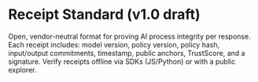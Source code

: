 # Receipt Standard (v1.0 draft)
Open, vendor-neutral format for proving AI process integrity per response.
Each receipt includes: model version, policy version, policy hash, input/output commitments, timestamp, public anchors, TrustScore, and a signature.
Verify receipts offline via SDKs (JS/Python) or with a public explorer.
